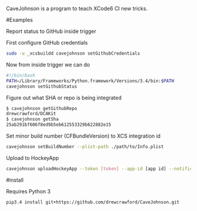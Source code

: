 CaveJohnson is a program to teach XCode6 CI new tricks.

#Examples

Report status to GitHub inside trigger

First configure GitHub credentials

```bash
sudo -u _xcsbuildd cavejohnson setGithubCredentials
```

Now from inside trigger we can do

```bash
#!/bin/bash
PATH=/Library/Frameworks/Python.framework/Versions/3.4/bin:$PATH
cavejohnson setGithubStatus
```

Figure out what SHA or repo is being integrated

```bash
$ cavejohnson getGithubRepo
drewcrawford/DCAKit
$ cavejohnson getSha
25ab291bf606f8ed9b5eb612553329b622882e15
```

Set minor build number (CFBundleVersion) to XCS integration id

```bash
cavejohnson setBuildNumber --plist-path ./path/to/Info.plist
```

Upload to HockeyApp

```bash
cavejohnson uploadHockeyApp --token [token] --app-id [app id] --notification-settings dont_notify
```




#install

Requires Python 3

```bash
pip3.4 install git+https://github.com/drewcrawford/CaveJohnson.git
```

